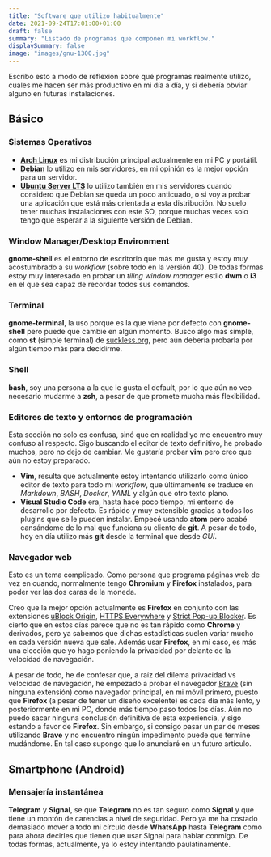 ```yaml
---
title: "Software que utilizo habitualmente"
date: 2021-09-24T17:01:00+01:00
draft: false
summary: "Listado de programas que componen mi workflow."
displaySummary: false
image: "images/gnu-1300.jpg"
---
```


<!-- todo: actualizar, no refleja la realidad -->

Escribo esto a modo de reflexión sobre qué programas realmente utilizo,
cuales me hacen ser más productivo en mi día a día, y si debería obviar
alguno en futuras instalaciones.

## Básico

### Sistemas Operativos

-   [**Arch Linux**](https://archlinux.org/download/) es mi distribución
    principal actualmente en mi PC y portátil.
-   [**Debian**](https://www.debian.org/index.es.html) lo utilizo en mis
    servidores, en mi opinión es la mejor opción para un servidor.
-   [**Ubuntu Server LTS**](https://ubuntu.com/download/server) lo
    utilizo también en mis servidores cuando considero que Debian se
    queda un poco anticuado, o si voy a probar una aplicación que está
    más orientada a esta distribución. No suelo tener muchas
    instalaciones con este SO, porque muchas veces solo tengo que
    esperar a la siguiente versión de Debian.

### Window Manager/Desktop Environment

**gnome-shell** es el entorno de escritorio que más me gusta y estoy muy
acostumbrado a su *workflow* (sobre todo en la versión 40). De todas
formas estoy muy interesado en probar un *tiling window manager* estilo
**dwm** o **i3** en el que sea capaz de recordar todos sus comandos.

### Terminal

**gnome-terminal**, la uso porque es la que viene por defecto con
**gnome-shell** pero puede que cambie en algún momento. Busco algo más
simple, como **st** (simple terminal) de
[suckless.org](https://st.suckless.org/), pero aún debería probarla por
algún tiempo más para decidirme.

### Shell

**bash**, soy una persona a la que le gusta el default, por lo que aún
no veo necesario mudarme a **zsh**, a pesar de que promete mucha más
flexibilidad.

### Editores de texto y entornos de programación

Esta sección no solo es confusa, sinó que en realidad yo me encuentro
muy confuso al respecto. Sigo buscando el editor de texto definitivo, he
probado muchos, pero no dejo de cambiar. Me gustaría probar **vim** pero
creo que aún no estoy preparado.

-   **Vim**, resulta que actualmente estoy intentando utilizarlo como
    único editor de texto para todo mi *workflow*, que últimamente se
    traduce en *Markdown*, *BASH*, *Docker*, *YAML* y algún que otro
    texto plano.
-   **Visual Studio Code** era, hasta hace poco tiempo, mi entorno de
    desarrollo por defecto. Es rápido y muy extensible gracias a todos
    los plugins que se le pueden instalar. Empecé usando **atom** pero
    acabé cansándome de lo mal que funciona su cliente de **git**. A
    pesar de todo, hoy en día utilizo más **git** desde la terminal que
    desde *GUI*.

### Navegador web

Esto es un tema complicado. Como persona que programa páginas web de vez
en cuando, normalmente tengo **Chromium** y **Firefox** instalados, para
poder ver las dos caras de la moneda.

Creo que la mejor opción actualmente es **Firefox** en conjunto con las
extensiones [uBlock Origin](https://github.com/gorhill/uBlock), [HTTPS
Everywhere](https://www.eff.org/es/https-everywhere) y [Strict Pop-up
Blocker](https://addons.mozilla.org/es/firefox/addon/strict-pop-up-blocker/).
Es cierto que en estos días parece que no es tan rápido como **Chrome**
y derivados, pero ya sabemos que dichas estadísticas suelen variar mucho
en cada versión nueva que sale. Además usar **Firefox**, en mi caso, es
más una elección que yo hago poniendo la privacidad por delante de la
velocidad de navegación.

A pesar de todo, he de confesar que, a raíz del dilema privacidad vs
velocidad de navegación, he empezado a probar el navegador
[Brave](https://brave.com/es/) (sin ninguna extensión) como navegador
principal, en mi móvil primero, puesto que **Firefox** (a pesar de tener
un diseño excelente) es cada día más lento, y posteriormente en mi PC,
donde más tiempo paso todos los días. Aún no puedo sacar ninguna
conclusión definitiva de esta experiencia, y sigo estando a favor de
**Firefox**. Sin embargo, si consigo pasar un par de meses utilizando
**Brave** y no encuentro ningún impedimento puede que termine mudándome.
En tal caso supongo que lo anunciaré en un futuro artículo.

## Smartphone (Android)

### Mensajería instantánea

**Telegram** y **Signal**, se que **Telegram** no es tan seguro como
**Signal** y que tiene un montón de carencias a nivel de seguridad. Pero
ya me ha costado demasiado mover a todo mi círculo desde **WhatsApp**
hasta **Telegram** como para ahora decirles que tienen que usar Signal
para hablar conmigo. De todas formas, actualmente, ya lo estoy
intentando paulatinamente.
